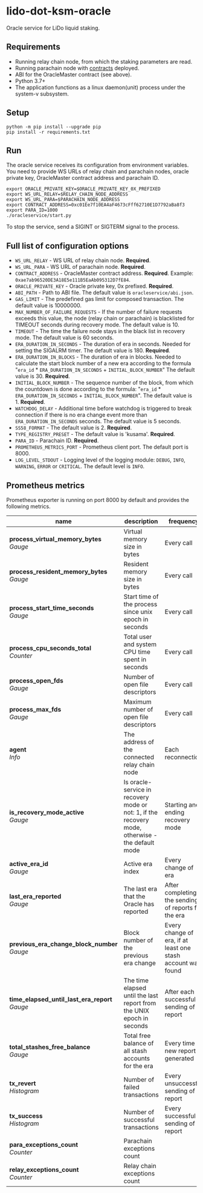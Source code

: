 # lido-dot-ksm-oracle
Oracle service for LiDo liquid staking.

## Requirements
* Running relay chain node, from which the staking parameters are read.
* Running parachain node with [contracts](https://github.com/mixbytes/lido-dot-ksm) deployed.
* ABI for the OracleMaster contract (see above).
* Python 3.7+
* The application functions as a linux daemon(unit) process under the system-v subsystem.


## Setup
```shell
python -m pip install --upgrade pip
pip install -r requirements.txt
```


## Run
The oracle service receives its configuration from environment variables. You need to provide WS URLs of relay chain and parachain nodes, oracle private key, OracleMaster contract address and parachain ID.

```shell
export ORACLE_PRIVATE_KEY=$ORACLE_PRIVATE_KEY_0X_PREFIXED
export WS_URL_RELAY=$RELAY_CHAIN_NODE_ADDRESS
export WS_URL_PARA=$PARACHAIN_NODE_ADDRESS
export CONTRACT_ADDRESS=0xc01Ee7f10EA4aF4673cFff62710E1D7792aBa8f3
export PARA_ID=1000
./oracleservice/start.py
```

To stop the service, send a SIGINT or SIGTERM signal to the process.


## Full list of configuration options

* `WS_URL_RELAY` - WS URL of relay chain node. **Required**.
* `WS_URL_PARA` - WS URL of parachain node. **Required**.
* `CONTRACT_ADDRESS` - OracleMaster contract address. **Required**. Example: `0xae7ab96520DE3A18E5e111B5EaAb095312D7fE84`.
* `ORACLE_PRIVATE_KEY` - Oracle private key, 0x prefixed. **Required**.
* `ABI_PATH` - Path to ABI file. The default value is `oracleservice/abi.json`.
* `GAS_LIMIT` - The predefined gas limit for composed transaction. The default value is 10000000.
* `MAX_NUMBER_OF_FAILURE_REQUESTS` - If the number of failure requests exceeds this value, the node (relay chain or parachain) is blacklisted for TIMEOUT seconds during recovery mode. The default value is 10.
* `TIMEOUT` - The time the failure node stays in the black list in recovery mode. The default value is 60 seconds.
* `ERA_DURATION_IN_SECONDS` - The duration of era in seconds. Needed for setting the SIGALRM timer. The default value is 180. **Required**.
* `ERA_DURATION_IN_BLOCKS` - The duration of era in blocks. Needed to calculate the start block number of a new era according to the formula "`era_id` * `ERA_DURATION_IN_SECONDS` + `INITIAL_BLOCK_NUMBER`" The default value is 30. **Required**.
* `INITIAL_BLOCK_NUMBER` - The sequence number of the block, from which the countdown is done according to the formula: "`era_id` * `ERA_DURATION_IN_SECONDS` + `INITIAL_BLOCK_NUMBER`". The default value is 1. **Required**.
* `WATCHDOG_DELAY` - Additional time before watchdog is triggered to break connection if there is no era change event more than `ERA_DURATION_IN_SECONDS` seconds. The default value is 5 seconds.
* `SS58_FORMAT` - The default value is 2. **Required**.
* `TYPE_REGISTRY_PRESET` - The default value is 'kusama'. **Required**.
* `PARA_ID` - Parachain ID. **Required**.
* `PROMETHEUS_METRICS_PORT` - Prometheus client port. The default port is 8000.
* `LOG_LEVEL_STDOUT` - Logging level of the logging module: `DEBUG`, `INFO`, `WARNING`, `ERROR` or `CRITICAL`. The default level is `INFO`.


## Prometheus metrics

Prometheus exporter is running on port 8000 by default and provides the following metrics.

| name                                     | description                                                      | frequency                                 |
| ---------------------------------------- | -----------------------------------------------------------------|-------------------------------------------|
| **process_virtual_memory_bytes**  <br> *Gauge* | Virtual memory size in bytes | Every call |
| **process_resident_memory_bytes** <br> *Gauge* | Resident memory size in bytes | Every call |
| **process_start_time_seconds**    <br> *Gauge* | Start time of the process since unix epoch in seconds | Every call |
| **process_cpu_seconds_total**     <br> *Counter* | Total user and system CPU time spent in seconds | Every call |
| **process_open_fds**              <br> *Gauge* | Number of open file descriptors | Every call |
| **process_max_fds**               <br> *Gauge* | Maximum number of open file descriptors | Every call |
| **agent**            <br> *Info* | The address of the connected relay chain node | Each reconnection |
| **is_recovery_mode_active**            <br> *Gauge* | Is oracle-service in recovery mode or not: 1, if the recovery mode, otherwise - the default mode | Starting and ending recovery mode |
| **active_era_id**            <br> *Gauge* | Active era index | Every change of era |
| **last_era_reported**            <br> *Gauge* | The last era that the Oracle has reported | After completing the sending of reports for the era |
| **previous_era_change_block_number**            <br> *Gauge* | Block number of the previous era change | Every change of era, if at least one stash account was found |
| **time_elapsed_until_last_era_report**            <br> *Gauge* | The time elapsed until the last report from the UNIX epoch in seconds | After each successful sending of a report |
| **total_stashes_free_balance**            <br> *Gauge* | Total free balance of all stash accounts for the era | Every time a new report is generated |
| **tx_revert**            <br> *Histogram* | Number of failed transactions | Every unsuccessful sending of a report |
| **tx_success**            <br> *Histogram* | Number of successful transactions | Every successful sending of a report |
| **para_exceptions_count**            <br> *Counter* | Parachain exceptions count | |
| **relay_exceptions_count**            <br> *Counter* | Relay chain exceptions count |  |
